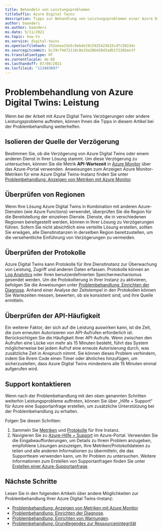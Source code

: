 ```yaml
---
title: Behandeln von Leistungsproblemen
titleSuffix: Azure Digital Twins
description: Tipps zur Behandlung von Leistungsproblemen einer Azure Digital Twins Instanz.
author: baanders
ms.author: baanders
ms.date: 5/11/2021
ms.topic: how-to
ms.service: digital-twins
ms.openlocfilehash: 252eeea15e5c9ebde19c5925423615cd7c50234c
ms.sourcegitcommit: bc29cf4472118c8e33e20b420d3adb17226bee3f
ms.translationtype: HT
ms.contentlocale: de-DE
ms.lasthandoff: 07/08/2021
ms.locfileid: "113493097"
---
```

# <a name="troubleshooting-azure-digital-twins-performance"></a>Problembehandlung von Azure Digital Twins: Leistung

Wenn bei der Arbeit mit Azure Digital Twins Verzögerungen oder andere Leistungsprobleme auftreten, können Ihnen die Tipps in diesem Artikel bei der Problembehandlung weiterhelfen.

## <a name="isolate-the-source-of-the-delay"></a>Isolieren der Quelle der Verzögerung

Bestimmen Sie, ob die Verzögerung von Azure Digital Twins oder einem anderen Dienst in Ihrer Lösung stammt. Um diese Verzögerung zu untersuchen, können Sie die Metrik **API-Wartezeit** in [Azure Monitor](../azure-monitor/essentials/quick-monitor-azure-resource.md) über das Azure-Portal verwenden. Anweisungen zum Anzeigen Azure Monitor-Metriken für eine Azure Digital Twins-Instanz finden Sie unter [Problembehandlung: Anzeigen von Metriken mit Azure Monitor](troubleshoot-metrics.md).

## <a name="check-regions"></a>Überprüfen von Regionen

Wenn Ihre Lösung Azure Digital Twins in Kombination mit anderen Azure-Diensten (wie Azure Functions) verwendet, überprüfen Sie die Region für die Bereitstellung der einzelnen Dienste. Dienste, die in verschiedenen Regionen bereitgestellt werden, können in Ihrer Lösung zu Verzögerungen führen. Sofern Sie nicht absichtlich eine verteilte Lösung erstellen, sollten Sie erwägen, alle Dienstinstanzen in derselben Region bereitzustellen, um die versehentliche Einführung von Verzögerungen zu vermeiden.

## <a name="check-logs"></a>Überprüfen der Protokolle

Azure Digital Twins kann Protokolle für Ihre Dienstinstanz zur Überwachung von Leistung, Zugriff und anderen Daten erfassen. Protokolle können an [Log Analytics](../azure-monitor/logs/log-analytics-overview.md) oder Ihren benutzerdefinierten Speichermechanismus gesendet werden. Um die Protokollierung in Ihrer Instanz zu aktivieren, befolgen Sie die Anweisungen unter [Problembehandlung: Einrichten der Diagnose](troubleshoot-diagnostics.md). Anhand einer Analyse der Zeitstempel in den Protokollen können Sie Wartezeiten messen, bewerten, ob sie konsistent sind, und ihre Quelle ermitteln.

## <a name="check-api-frequency"></a>Überprüfen der API-Häufigkeit

Ein weiterer Faktor, der sich auf die Leistung auswirken kann, ist die Zeit, die zum erneuten Autorisieren von API-Aufrufen erforderlich ist. Berücksichtigen Sie die Häufigkeit Ihrer API-Aufrufe. Wenn zwischen den Aufrufen eine Lücke von mehr als 15 Minuten besteht, führt das System möglicherweise bei jedem Aufruf eine erneute Autorisierung durch, was zusätzliche Zeit in Anspruch nimmt. Sie können dieses Problem verhindern, indem Sie Ihrem Code einen Timer oder ähnliches hinzufügen, um sicherzustellen, dass Azure Digital Twins mindestens alle 15 Minuten einmal aufgerufen wird.

## <a name="contact-support"></a>Support kontaktieren

Wenn nach der Problembehandlung mit den oben genannten Schritten weiterhin Leistungsprobleme auftreten, können Sie über „Hilfe + Support“ für Azure eine Supportanfrage erstellen, um zusätzliche Unterstützung bei der Problembehandlung zu erhalten. 

Folgen Sie diesen Schritten:

1. Sammeln Sie [Metriken](troubleshoot-metrics.md) und [Protokolle](troubleshoot-diagnostics.md) für Ihre Instanz.
2. Navigieren Sie zu [Azure-Hilfe + Support](https://ms.portal.azure.com/#blade/Microsoft_Azure_Support/HelpAndSupportBlade/newsupportrequest) im Azure-Portal. Verwenden Sie die Eingabeaufforderungen, um Details zu Ihrem Problem anzugeben, empfohlene Lösungen anzuzeigen, Ihre Metriken/Protokolldateien zu teilen und alle anderen Informationen zu übermitteln, die das Supportteam verwenden kann, um Ihr Problem zu untersuchen. Weitere Informationen zum Erstellen von Supportanfragen finden Sie unter [Erstellen einer Azure-Supportanfrage](../azure-portal/supportability/how-to-create-azure-support-request.md).

## <a name="next-steps"></a>Nächste Schritte

Lesen Sie in den folgenden Artikeln über andere Möglichkeiten zur Problembehandlung Ihrer Azure Digital Twins-Instanz:
* [Problembehandlung: Anzeigen von Metriken mit Azure Monitor](troubleshoot-metrics.md)
* [Problembehandlung: Einrichten der Diagnose](troubleshoot-diagnostics.md).
* [Problembehandlung: Einrichten von Warnungen](troubleshoot-alerts.md).
* [Problembehandlung: Grundlegendes zur Ressourcenintegrität](troubleshoot-resource-health.md)
